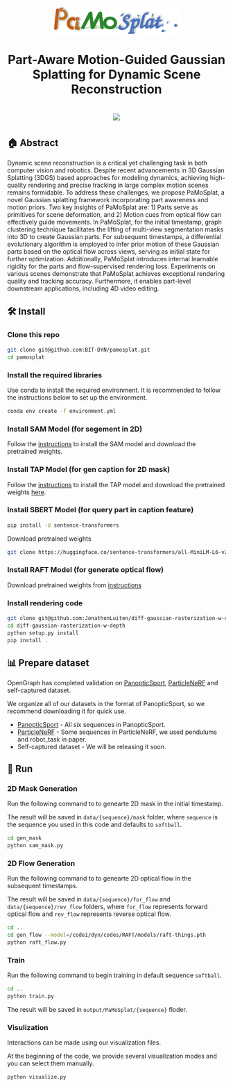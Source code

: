 <p align="center" style="text-align: center;">
  <img src="https://github.com/BIT-DYN/pamosplat/blob/master/logo.svg" alt="PaMoSplat Logo" style="vertical-align: bottom; width:300px;"/>
</p>

<p align="center">
  <h1 align="center"><strong>
    Part-Aware Motion-Guided Gaussian Splatting for Dynamic Scene Reconstruction
  </strong>
</p>


<p align="center">
  <a href="https://pamosplat.github.io/" target='_blank'>
    <img src="https://img.shields.io/badge/Project-👔-green?">
  </a> 
</p>


 ## 🏠  Abstract
Dynamic scene reconstruction is a critical yet challenging task in both computer vision and robotics. 
Despite recent advancements in 3D Gaussian Splatting (3DGS) based approaches for modeling dynamics, achieving high-quality rendering and precise tracking in large complex motion scenes remains formidable.
To address these challenges, we propose PaMoSplat, a novel Gaussian splatting framework incorporating part awareness and motion priors. 
Two key insights of PaMoSplat are: 1) Parts serve as primitives for scene deformation, and 2) Motion cues from optical flow can effectively guide movements.
In PaMoSplat, for the initial timestamp, graph clustering technique facilitates the lifting of multi-view segmentation masks into 3D to create Gaussian parts. For subsequent timestamps, a differential evolutionary algorithm is employed to infer prior motion of these Gaussian parts based on the optical flow across views, serving as initial state for further optimization. Additionally, PaMoSplat introduces internal learnable rigidity for the parts and flow-supervised rendering loss.
Experiments on various scenes demonstrate that PaMoSplat achieves exceptional rendering quality and tracking accuracy. Furthermore, it enables part-level downstream applications, including 4D video editing.
 

## 🛠  Install


### Clone this repo

```bash
git clone git@github.com:BIT-DYN/pamosplat.git
cd pamosplat
```


### Install the required libraries
Use conda to install the required environment. It is recommended to follow the instructions below to set up the environment.


```bash
conda env create -f environment.yml
```

### Install SAM Model (for segement in 2D)
Follow the [instructions](https://github.com/facebookresearch/segment-anything?tab=readme-ov-file#installation) to install the SAM model and download the pretrained weights.


###  Install TAP Model (for gen caption for 2D mask)
Follow the [instructions](https://github.com/baaivision/tokenize-anything?tab=readme-ov-file#installation) to install the TAP model and download the pretrained weights [here](https://github.com/baaivision/tokenize-anything?tab=readme-ov-file#models).


###  Install SBERT Model (for query part in caption feature)
```bash
pip install -U sentence-transformers
```
Download pretrained weights
```bash
git clone https://huggingface.co/sentence-transformers/all-MiniLM-L6-v2
```


###  Install RAFT Model (for generate optical flow)
Download pretrained weights from [instructions](https://github.com/princeton-vl/RAFT?tab=readme-ov-file#demos)

### Install rendering code
```bash
git clone git@github.com:JonathonLuiten/diff-gaussian-rasterization-w-depth.git
cd diff-gaussian-rasterization-w-depth
python setup.py install
pip install .
```


## 📊 Prepare dataset
OpenGraph has completed validation on [PanopticSport](https://github.com/JonathonLuiten/Dynamic3DGaussians), [ParticleNeRF](https://github.com/jc211/ParticleNeRF) and self-captured dataset. 

We organize all of our datasets in the format of PanopticSport, so we recommend downloading it for quick use.

* [PanopticSport](https://omnomnom.vision.rwth-aachen.de/data/Dynamic3DGaussians/data.zip) - All six sequences in PanopticSport.
* [ParticleNeRF](https://zenodo.org/records/7784157) - Some sequences in ParticleNeRF, we used pendulums and robot_task in paper.
* Self-captured dataset - We will be releasing it soon.

## 🏃 Run

### 2D Mask Generation
Run the following command to to genearte 2D mask in the initial timestamp. 

The result will be saved in ```data/{sequence}/mask``` folder, where ```sequence``` is the sequence you used in this code and defaults to ```softball```.

```bash
cd gen_mask
python sam_mask.py
```

### 2D Flow Generation
Run the following command to to genearte 2D optical flow in the subsequent timestamps. 

The result will be saved in ```data/{sequence}/for_flow``` and ```data/{sequence}/rev_flow``` folders, where ```for_flow``` represents forward optical flow and ```rev_flow``` represents reverse optical flow.

```bash
cd ..
cd gen_flow --model=/code1/dyn/codes/RAFT/models/raft-things.pth
python raft_flow.py
```


### Train
Run the following command to begin training in default sequence ```softball```.
```bash
cd ..
python train.py
```
The result will be saved in ```output/PaMoSplat/{sequence}``` floder.


### Visulization
Interactions can be made using our visualization files.

At the beginning of the code, we provide several visualization modes and you can select them manually.
```bash
python visualize.py
```
